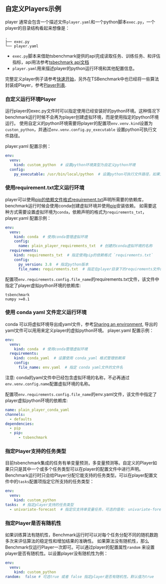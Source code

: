 ## 自定义Players示例

player 通常会包含一个描述文件`player.yaml`和一个python脚本`exec.py`，一个player的目录结构看起来想像是：
```shell
.
├── exec.py
└── player.yaml
```

- `exec.py`脚本来借助tsbenchmark提供的api完成读取任务、训练任务、和评估指标，api用法参考[tsbechmark api文档]()
- `player.yaml`用来描述player的python运行环境和其他配置信息。

完整定义player例子请参考[快速开始](quickstart.md)，另外在TSBenchmark中也已经将一些算法封装成Player，参考[Player列表](https://github.com/DataCanvasIO/TSBenchmark/tree/main/players).

### 自定义运行环境Player

运行player的exec.py文件时可以指定使用已经安装好的python环境。这种情况下benchmark运行时候不会再为player创建虚拟环境，而是使用指定的python环境运行。
使用自定义的python环境需要将player的配置项`env.venv.kind`设置为`custon_python`，并通过`env.venv.config.py_executable` 设置python可执行文件路径。

player.yaml 配置示例：
```yaml
env:
  venv:
    kind: custom_python  # 设置python环境类型为自定义python环境 
  config:
    py_executable: /usr/bin/local/python  # 设置python可执行文件路径，如果为空将使用默认路径。

```

### 使用requirement.txt定义运行环境

player可以使用[pip的依赖文件格式requirement.txt](https://pip.pypa.io/en/stable/reference/requirements-file-format/)声明所需要的依赖库，benchmark运行时候会使用conda创建虚拟环境并使用[pip]()安装依赖。
如需要这种方式需要设置虚拟环境为`conda`，依赖声明的格式为`requirements_txt`，player.yaml 配置示例：
```yaml
env:
  venv:
    kind: conda  # 使用conda管理虚拟环境
    config:
      name: plain_player_requirements_txt  # 创建的conda虚拟环境的名称
  requirements:
    kind: requirements_txt  # 指定使用pip的依赖格式 `requirements.txt`
    config:
      py_version: 3.8  # 指定python版本
      file_name: requirements.txt  # 指定在player目录下的requirements文件的名称
```

配置项`env.requirements.config.file_name`的requirements.txt文件，该文件中指定了player虚拟python环境的依赖库:
```
tsbenchmark
numpy >=0.1 
```

### 使用 conda yaml 文件定义运行环境

conda 可以将虚拟环境导出成yaml文件，参考[Sharing an environment](https://docs.conda.io/projects/conda/en/latest/user-guide/tasks/manage-environments.html#sharing-an-environment
), 导出的yaml文件可以用用来定义player的虚拟python环境。 player.yaml 配置示例：
```yaml
env:
  venv:
    kind: conda  # 使用conda管理虚拟环境
  requirements:
    kind: conda_yaml  # 设置使用 conda_yaml 格式管理依赖库
    config:
      file_name: env.yaml  # 指定 conda yaml文件的文件名
```

注意: conda的yaml文件中已经包含虚拟环境的名称，不必再通过`env.venv.config.name`配置虚拟环境的名称。

配置项`env.requirements.config.file_name`的env.yaml文件，该文件中指定了player虚拟python环境的依赖库:
```yaml
name: plain_player_conda_yaml
channels:
  - defaults
dependencies:
  - pip
  - pip:
      - tsbenchmark
```

### 指定Player支持的任务类型

目前tsbenchmark集成的任务有单变量预测，多变量预测等。自定义的Player如果只只是其中一个或多个任务类型可以在player的配置文件中进行声明。
Benchmark运行时只会给Player分配它能支持的任务类型。可以在player配置文件中的`tasks`配置项指定它所支持的任务类型：

```yaml
env:
  venv:
    kind: custom_python
tasks:  # 指定player支持的任务类型
  - univariate-forecast  # 指定仅支持单变量任务，可选的值有: univariate-forecast, multivariate-forecast 

```

### 指定Player是否有随机性

如果训练算法有随机性，Benchmark运行时可以对每个任务分配不同的随机数跑多次来评估算法的稳定性和增加结果的准确性。
如果算法没有随机性，那么Benchmark仅运行Player一次即可。可以通过player的配置属性`random` 来设置player是否有随机性。以设置player没有随机性为例：
```yaml
env:
  venv:
    kind: custom_python
random:  false # 可选true 或者 false 指定player是否有随机性。默认值为true
```

